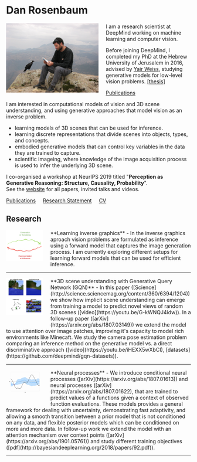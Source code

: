 
# Dan Rosenbaum

<img style="float: left; margin: 0px 20px 20px 0px; max-width: 350px;" src="/dan_rosenbaum.jpeg" alt="Dan Rosenbaum" width="50%" />

I am a research scientist at DeepMind working on machine learning and computer vision. 

Before joining DeepMind, I completed my PhD at the Hebrew University of Jerusalem in 2016, advised by [Yair Weiss](http://www.cs.huji.ac.il/~yweiss/), studying generative models for low-level vision problems. 
<a href="/DanRosenbaumThesis.pdf">[thesis]</a>


<!-- My current research deals with various problems in visual scene understanding, and generative approaches to solve them. I am also interested in approximate inference methods in probabilistic models. -->


[Publications](https://scholar.google.com/citations?user=a6CNXV8AAAAJ&hl=en)

<p style="clear: left;"></p>

I am interested in computational models of vision and 3D scene understanding, and using generative approaches that model vision as an inverse problem. 
- learning models of 3D scenes that can be used for inference.
- learning discrete representations that divide scenes into objects, types, and concepts.
- embodied generative models that can control key variables in the data they are trained to capture.
- scientific imageing, where knowledge of the image acquisition process is used to infer the underlying 3D scene.

I co-organised a workshop at NeurIPS 2019 titled "**Perception as Generative Reasoning: Structure, Causality, Probability**".  
See the [website](https://pgr-workshop.github.io) for all papers, invited talks and videos.

[Publications](https://scholar.google.com/citations?user=a6CNXV8AAAAJ&hl=en) &nbsp;&nbsp;&nbsp; [Research Statement](/dan_rosenbaum_research_statement.pdf) &nbsp;&nbsp;&nbsp; [CV](/dan_rosenbaum_CV.pdf)

## Research

<img style="float: left; margin: 0px 20px 20px 0px; max-width: 200px;" src="/inverse_graphics.png" alt="learning inverse graphics" width="20%" />
**Learning inverse graphics** - In the inverse graphics aproach vision problems are formulated as inference using a forward model that captures the image generation process. I am currently exploring different setups for learning forward models that can be used for efficient inference.
<p style="clear: left;"></p><hr style="height:1px;">
<img style="float: left; margin: 0px 20px 20px 0px; max-width: 200px;" src="/gqn_attention.gif" alt="3D scene understanding with Generative Query Networks (GQN)" width="20%" />
**3D scene understanding with Generative Query Network (GQN)** - In this paper ([Science](http://science.sciencemag.org/content/360/6394/1204)) we show how implicit scene understanding can emerge from training a model to predict novel views of random 3D scenes ([video](https://youtu.be/G-kWNQJ4idw)). In a follow-up paper ([arXiv](https://arxiv.org/abs/1807.03149)) we extend the model to use attention over image patches, improving it's capacity to model rich environments like Minecaft. We study the camera pose estimation problem comparing an inference method on the generative model vs. a direct discriminative approach ([video](https://youtu.be/iHEXX5wXbCI), [datasets](https://github.com/deepmind/gqn-datasets)).   
<p style="clear: left;"></p><hr style="height:1px;">
<img style="float: left; margin: 0px 20px 20px 0px; max-width: 200px;" src="/np.gif" alt="Neural processes" width="20%" />
**Neural processes** - We introduce conditional neural processes ([arXiv](https://arxiv.org/abs/1807.01613)) and neural processes ([arXiv](https://arxiv.org/abs/1807.01622), that are trained to predict values of a functions given a context of observed function evaluations. These models provides a general framework for dealing with uncertainty, demonstrating fast adaptivity, and allowing a smooth transition between a prior model that is not conditioned on any data, and  flexible posterior models which can be conditioned on more and more data. In follow-up work we extend the model with an attention mechanism over context points ([arXiv](https://arxiv.org/abs/1901.05761)) and study different training objectives ([pdf](http://bayesiandeeplearning.org/2018/papers/92.pdf)).
<p style="clear: left;"></p><hr style="height:1px;">


